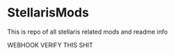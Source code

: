 # StellarisMods
This is repo of all stellaris related mods and readme info

WEBHOOK VERIFY THIS SHIT

 
